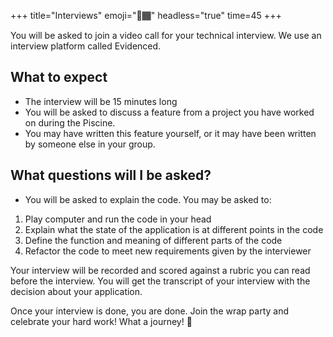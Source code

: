 +++
title="Interviews"
emoji="🎤🏾"
headless="true"
time=45
+++

You will be asked to join a video call for your technical interview. We use an interview platform called Evidenced.

## What to expect

- The interview will be 15 minutes long
- You will be asked to discuss a feature from a project you have worked on during the Piscine.
- You may have written this feature yourself, or it may have been written by someone else in your group.

## What questions will I be asked?

- You will be asked to explain the code. You may be asked to:

1. Play computer and run the code in your head
1. Explain what the state of the application is at different points in the code
1. Define the function and meaning of different parts of the code
1. Refactor the code to meet new requirements given by the interviewer

Your interview will be recorded and scored against a rubric you can read before the interview. You will get the transcript of your interview with the decision about your application.

Once your interview is done, you are done. Join the wrap party and celebrate your hard work! What a journey! 🎉
